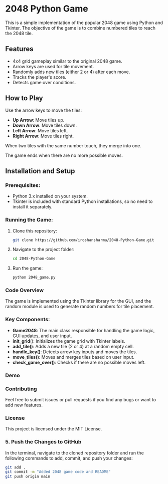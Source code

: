 # 2048 Python Game

This is a simple implementation of the popular 2048 game using Python and Tkinter. The objective of the game is to combine numbered tiles to reach the 2048 tile.

## Features

- 4x4 grid gameplay similar to the original 2048 game.
- Arrow keys are used for tile movement.
- Randomly adds new tiles (either 2 or 4) after each move.
- Tracks the player's score.
- Detects game over conditions.

## How to Play

Use the arrow keys to move the tiles:

- **Up Arrow**: Move tiles up.
- **Down Arrow**: Move tiles down.
- **Left Arrow**: Move tiles left.
- **Right Arrow**: Move tiles right.

When two tiles with the same number touch, they merge into one.

The game ends when there are no more possible moves.

## Installation and Setup

### Prerequisites:
- Python 3.x installed on your system.
- Tkinter is included with standard Python installations, so no need to install it separately.

### Running the Game:

1. Clone this repository:
   ```bash
   git clone https://github.com/iroshansharma/2048-Python-Game.git

2. Navigate to the project folder:
   ```bash
   cd 2048-Python-Game
3. Run the game:
   ```bash
   python 2048_game.py

### Code Overview
The game is implemented using the Tkinter library for the GUI, and the random module is used to generate random numbers for tile placement.

### Key Components:
- **Game2048**: The main class responsible for handling the game logic, GUI updates, and user input.
- **init_grid**(): Initializes the game grid with Tkinter labels.
- **add_tile()**: Adds a new tile (2 or 4) at a random empty cell.
- **handle_key()**: Detects arrow key inputs and moves the tiles.
- **move_tiles()**: Moves and merges tiles based on user input.
- **check_game_over()**: Checks if there are no possible moves left.

### Demo

### Contributing
Feel free to submit issues or pull requests if you find any bugs or want to add new features.

### License
This project is licensed under the MIT License.


### 5. **Push the Changes to GitHub**
   In the terminal, navigate to the cloned repository folder and run the following commands to add, commit, and push your changes:

   ```bash
   git add .
   git commit -m "Added 2048 game code and README"
   git push origin main
